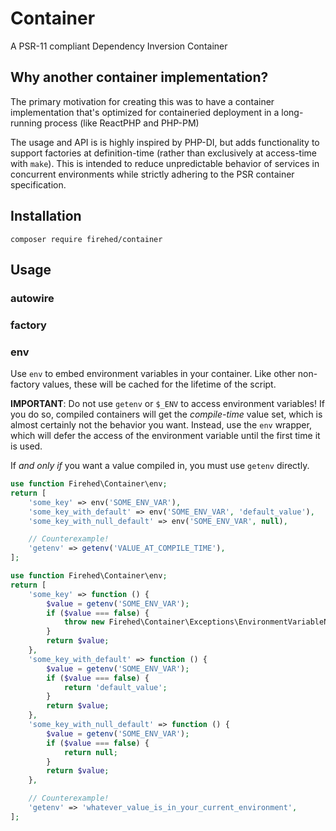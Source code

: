 # Container
A PSR-11 compliant Dependency Inversion Container

## Why another container implementation?

The primary motivation for creating this was to have a container implementation
that's optimized for containeried deployment in a long-running process (like
ReactPHP and PHP-PM)

The usage and API is is highly inspired by PHP-DI, but adds functionality to
support factories at definition-time (rather than exclusively at access-time
with `make`). This is intended to reduce unpredictable behavior of services
in concurrent environments while strictly adhering to the PSR container
specification.

## Installation

```
composer require firehed/container
```

## Usage

### autowire

### factory

### env
Use `env` to embed environment variables in your container. Like other non-
factory values, these will be cached for the lifetime of the script.

**IMPORTANT**: Do not use `getenv` or `$_ENV` to access environment variables!
If you do so, compiled containers will get the *compile-time* value set, which
is almost certainly not the behavior you want. Instead, use the `env` wrapper,
which will defer the access of the environment variable until the first time it
is used.

If *and only if* you want a value compiled in, you must use `getenv` directly.

```php
use function Firehed\Container\env;
return [
    'some_key' => env('SOME_ENV_VAR'),
    'some_key_with_default' => env('SOME_ENV_VAR', 'default_value'),
    'some_key_with_null_default' => env('SOME_ENV_VAR', null),

    // Counterexample!
    'getenv' => getenv('VALUE_AT_COMPILE_TIME'),
];
```
```php
use function Firehed\Container\env;
return [
    'some_key' => function () {
        $value = getenv('SOME_ENV_VAR');
        if ($value === false) {
            throw new Firehed\Container\Exceptions\EnvironmentVariableNotSet('SOME_ENV_VAR');
        }
        return $value;
    },
    'some_key_with_default' => function () {
        $value = getenv('SOME_ENV_VAR');
        if ($value === false) {
            return 'default_value';
        }
        return $value;
    },
    'some_key_with_null_default' => function () {
        $value = getenv('SOME_ENV_VAR');
        if ($value === false) {
            return null;
        }
        return $value;
    },

    // Counterexample!
    'getenv' => 'whatever_value_is_in_your_current_environment',
];
```
